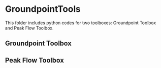 # GroundpointTools
This folder includes python codes for two toolboxes: Groundpoint Toolbox and Peak Flow Toolbox. 

## Groundpoint Toolbox

## Peak Flow Toolbox
